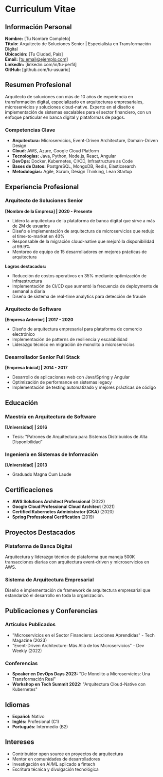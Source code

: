 # Curriculum Vitae

## Información Personal

**Nombre:** [Tu Nombre Completo]  
**Título:** Arquitecto de Soluciones Senior | Especialista en Transformación Digital  
**Ubicación:** [Tu Ciudad, País]  
**Email:** [tu.email@ejemplo.com]  
**LinkedIn:** [linkedin.com/in/tu-perfil]  
**GitHub:** [github.com/tu-usuario]

## Resumen Profesional

Arquitecto de soluciones con más de 10 años de experiencia en transformación digital, especializado en arquitecturas empresariales, microservicios y soluciones cloud-native. Experto en el diseño e implementación de sistemas escalables para el sector financiero, con un enfoque particular en banca digital y plataformas de pagos.

### Competencias Clave

- **Arquitectura:** Microservicios, Event-Driven Architecture, Domain-Driven Design
- **Cloud:** AWS, Azure, Google Cloud Platform
- **Tecnologías:** Java, Python, Node.js, React, Angular
- **DevOps:** Docker, Kubernetes, CI/CD, Infrastructure as Code
- **Bases de Datos:** PostgreSQL, MongoDB, Redis, Elasticsearch
- **Metodologías:** Agile, Scrum, Design Thinking, Lean Startup

## Experiencia Profesional

### Arquitecto de Soluciones Senior

**[Nombre de la Empresa] | 2020 - Presente**

- Lidero la arquitectura de la plataforma de banca digital que sirve a más de 2M de usuarios
- Diseño e implementación de arquitectura de microservicios que redujo el time-to-market en 40%
- Responsable de la migración cloud-native que mejoró la disponibilidad al 99.9%
- Mentoreo de equipo de 15 desarrolladores en mejores prácticas de arquitectura

**Logros destacados:**

- Reducción de costos operativos en 35% mediante optimización de infraestructura
- Implementación de CI/CD que aumentó la frecuencia de deployments de semanal a diaria
- Diseño de sistema de real-time analytics para detección de fraude

### Arquitecto de Software

**[Empresa Anterior] | 2017 - 2020**

- Diseño de arquitectura empresarial para plataforma de comercio electrónico
- Implementación de patterns de resiliencia y escalabilidad
- Liderazgo técnico en migración de monolito a microservicios

### Desarrollador Senior Full Stack

**[Empresa Inicial] | 2014 - 2017**

- Desarrollo de aplicaciones web con Java/Spring y Angular
- Optimización de performance en sistemas legacy
- Implementación de testing automatizado y mejores prácticas de código

## Educación

### Maestría en Arquitectura de Software

**[Universidad] | 2016**

- Tesis: "Patrones de Arquitectura para Sistemas Distribuidos de Alta Disponibilidad"

### Ingeniería en Sistemas de Información

**[Universidad] | 2013**

- Graduado Magna Cum Laude

## Certificaciones

- **AWS Solutions Architect Professional** (2022)
- **Google Cloud Professional Cloud Architect** (2021)
- **Certified Kubernetes Administrator (CKA)** (2020)
- **Spring Professional Certification** (2019)

## Proyectos Destacados

### Plataforma de Banca Digital

Arquitectura y liderazgo técnico de plataforma que maneja 500K transacciones diarias con arquitectura event-driven y microservicios en AWS.

### Sistema de Arquitectura Empresarial

Diseño e implementación de framework de arquitectura empresarial que estandarizó el desarrollo en toda la organización.

## Publicaciones y Conferencias

### Artículos Publicados

- "Microservicios en el Sector Financiero: Lecciones Aprendidas" - Tech Magazine (2023)
- "Event-Driven Architecture: Más Allá de los Microservicios" - Dev Weekly (2022)

### Conferencias

- **Speaker en DevOps Days 2023:** "De Monolito a Microservicios: Una Transformación Real"
- **Workshop en Tech Summit 2022:** "Arquitectura Cloud-Native con Kubernetes"

## Idiomas

- **Español:** Nativo
- **Inglés:** Profesional (C1)
- **Portugués:** Intermedio (B2)

## Intereses

- Contribuidor open source en proyectos de arquitectura
- Mentor en comunidades de desarrolladores
- Investigación en AI/ML aplicado a fintech
- Escritura técnica y divulgación tecnológica
